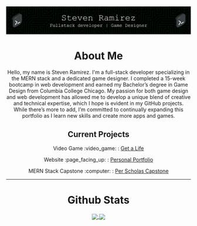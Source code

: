 ![Header](./github-header-image.png)
<div align="center">
  <h1> About Me</h1>
  <p> Hello, my name is Steven Ramirez. I'm a full-stack developer specializing in the MERN stack and a dedicated game designer. I completed a 15-week bootcamp in web development and earned my Bachelor’s degree in Game Design from Columbia College Chicago. My passion for both game design and web development has allowed me to develop a unique blend of creative and technical expertise, which I hope is evident in my GitHub projects. While there’s more to add, I’m committed to continually expanding this portfolio as I learn new skills and create more apps and games. </p>
  <h2> Current Projects</h2>
  <p>Video Game :video_game: : <a href="https://github.com/sramirez124/GetALife">Get a Life</a></p>
  <p>Website :page_facing_up: : <a href="https://github.com/sramirez124/Portfolio">Personal Portfolio</a></p>
  <p>MERN Stack Capstone :computer: : <a href="https://github.com/sramirez124/CAP325.9-Capstone-Completion">Per Scholas Capstone</a></p>
</div>
<hr>

<div align="center">
<h1>Github Stats</h1>
<a href="https://github.com/anuraghazra/github-readme-stats">
    <img height=200 align="center" src="https://github-readme-stats.vercel.app/api?username=sramirez124&theme=merko" />
</a>
<a href="https://github.com/anuraghazra/convoychat">
  <img height=200 align="center" src="https://github-readme-stats.vercel.app/api/top-langs?username=sramirez124&layout=compact&langs_count=8&card_width=320&theme=merko" />
</a>  
</div>
<!--
**sramirez124/sramirez124** is a ✨ _special_ ✨ repository because its `README.md` (this file) appears on your GitHub profile.

Here are some ideas to get you started:

- 🔭 I’m currently working on ...
- 🌱 I’m currently learning ...
- 👯 I’m looking to collaborate on ...
- 🤔 I’m looking for help with ...
- 💬 Ask me about ...
- 📫 How to reach me: ...
- 😄 Pronouns: ...
- ⚡ Fun fact: ...
-->
